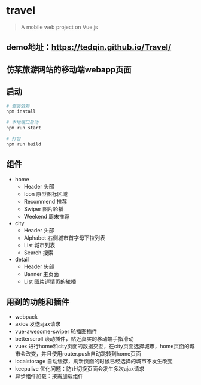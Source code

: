 # travel

> A mobile web project on Vue.js  

## demo地址：https://tedqin.github.io/Travel/

## 仿某旅游网站的移动端webapp页面
## 启动

``` bash
# 安装依赖
npm install

# 本地端口启动
npm run start

# 打包
npm run build
```

## 组件
* home 
	* Header 头部 
	* Icon 原型图标区域 
	* Recommend 推荐 
	* Swiper 图片轮播 
	* Weekend 周末推荐
* city 
	* Header 头部 
	* Alphabet 右侧城市首字母下拉列表 
	* List 城市列表 
	* Search 搜索
* detail 
	* Header 头部 
	* Banner 主页面 
	* List 图片详情页的轮播

## 用到的功能和插件
* webpack
* axios 发送ajax请求
* vue-awesome-swiper 轮播图插件
* betterscroll 滚动插件，贴近真实的移动端手指滑动
* vuex 进行home和city页面的数据交互，在city页面选择城市，home页面的城市会改变，并且使用router.push自动跳转到home页面
* localstorage 自动缓存，刷新页面的时候已经选择的城市不发生改变
* keepalive 优化问题：防止切换页面会发生多次ajax请求
* 异步组件加载：按需加载组件

